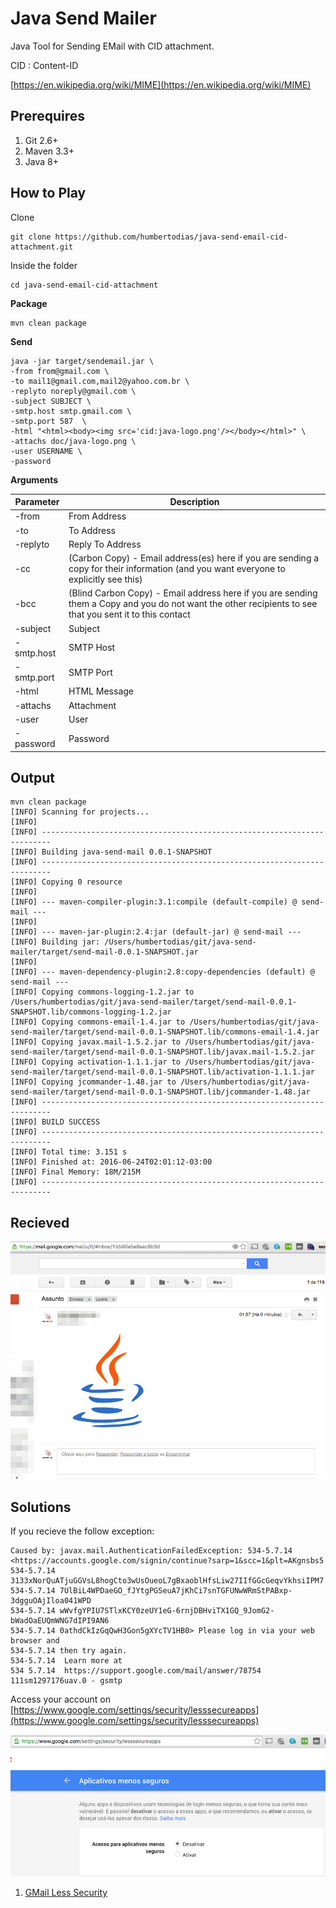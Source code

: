 # Java Send Mailer

Java Tool for Sending EMail with CID attachment.

CID : Content-ID 

[https://en.wikipedia.org/wiki/MIME](https://en.wikipedia.org/wiki/MIME)

## Prerequires

1. Git 2.6+
2. Maven 3.3+
3. Java 8+


## How to Play

Clone

```
git clone https://github.com/humbertodias/java-send-email-cid-attachment.git
```

Inside the folder

```
cd java-send-email-cid-attachment
```

**Package**

```
mvn clean package
```

**Send**

```
java -jar target/sendemail.jar \
-from from@gmail.com \
-to mail1@gmail.com,mail2@yahoo.com.br \
-replyto noreply@gmail.com \
-subject SUBJECT \
-smtp.host smtp.gmail.com \
-smtp.port 587  \
-html "<html><body><img src='cid:java-logo.png'/></body></html>" \
-attachs doc/java-logo.png \
-user USERNAME \
-password

```

**Arguments**

Parameter | Description
------------- | -------------
-from | From Address
-to | To Address
-replyto | Reply To Address
-cc | (Carbon Copy) - Email address(es) here if you are sending a copy for their information (and you want everyone to explicitly see this)
-bcc | (Blind Carbon Copy) - Email address here if you are sending them a Copy and you do not want the other recipients to see that you sent it to this contact
-subject |  Subject
-smtp.host | SMTP Host
-smtp.port | SMTP Port
-html | HTML Message
-attachs | Attachment
-user | User
-password | Password

## Output

```
mvn clean package
[INFO] Scanning for projects...
[INFO]                                                                         
[INFO] ------------------------------------------------------------------------
[INFO] Building java-send-mail 0.0.1-SNAPSHOT
[INFO] ------------------------------------------------------------------------
[INFO] Copying 0 resource
[INFO] 
[INFO] --- maven-compiler-plugin:3.1:compile (default-compile) @ send-mail ---
[INFO] 
[INFO] --- maven-jar-plugin:2.4:jar (default-jar) @ send-mail ---
[INFO] Building jar: /Users/humbertodias/git/java-send-mailer/target/send-mail-0.0.1-SNAPSHOT.jar
[INFO] 
[INFO] --- maven-dependency-plugin:2.8:copy-dependencies (default) @ send-mail ---
[INFO] Copying commons-logging-1.2.jar to /Users/humbertodias/git/java-send-mailer/target/send-mail-0.0.1-SNAPSHOT.lib/commons-logging-1.2.jar
[INFO] Copying commons-email-1.4.jar to /Users/humbertodias/git/java-send-mailer/target/send-mail-0.0.1-SNAPSHOT.lib/commons-email-1.4.jar
[INFO] Copying javax.mail-1.5.2.jar to /Users/humbertodias/git/java-send-mailer/target/send-mail-0.0.1-SNAPSHOT.lib/javax.mail-1.5.2.jar
[INFO] Copying activation-1.1.1.jar to /Users/humbertodias/git/java-send-mailer/target/send-mail-0.0.1-SNAPSHOT.lib/activation-1.1.1.jar
[INFO] Copying jcommander-1.48.jar to /Users/humbertodias/git/java-send-mailer/target/send-mail-0.0.1-SNAPSHOT.lib/jcommander-1.48.jar
[INFO] ------------------------------------------------------------------------
[INFO] BUILD SUCCESS
[INFO] ------------------------------------------------------------------------
[INFO] Total time: 3.151 s
[INFO] Finished at: 2016-06-24T02:01:12-03:00
[INFO] Final Memory: 18M/215M
[INFO] ------------------------------------------------------------------------

```

## Recieved

![Preview](doc/inbox.png)


## Solutions

If you recieve the follow exception:

```
Caused by: javax.mail.AuthenticationFailedException: 534-5.7.14 <https://accounts.google.com/signin/continue?sarp=1&scc=1&plt=AKgnsbs5
534-5.7.14 3133xNorQuATjuGGVsL8hogCto3wUsOueoL7gBxaoblHfsLiw27IIfGGcGeqvYkhsiIPM7
534-5.7.14 7UlBiL4WPDaeGO_fJYtgPGSeuA7jKhCi7snTGFUNwWRmStPABxp-3dgguOAjIloa041WPD
534-5.7.14 wWvfgYPIU7STlxKCY0zeUY1eG-6rnjDBHviTX1GQ_9JomG2-bWadOaEUQmWNG7dIPI9AN6
534-5.7.14 0athdCkIzGqQwH3Gon5gXYcTV1HB0> Please log in via your web browser and
534-5.7.14 then try again.
534-5.7.14  Learn more at
534 5.7.14  https://support.google.com/mail/answer/78754 111sm1297176uav.0 - gsmtp
```

Access your account on [https://www.google.com/settings/security/lesssecureapps](https://www.google.com/settings/security/lesssecureapps)

![Preview](doc/gmail-less-security.png)

1. [GMail Less Security](https://support.google.com/accounts/answer/6010255?hl=en)

